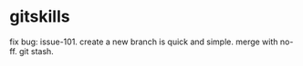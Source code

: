 # gitskills
fix bug: issue-101.
create a new branch is quick and simple.
merge with no-ff.
git stash.